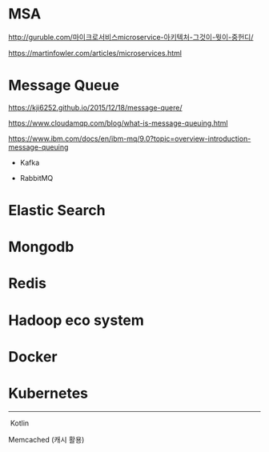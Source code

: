 # MSA

<http://guruble.com/마이크로서비스microservice-아키텍처-그것이-뭣이-중헌디/>

<https://martinfowler.com/articles/microservices.html>

# Message Queue

<https://kji6252.github.io/2015/12/18/message-quere/>

<https://www.cloudamqp.com/blog/what-is-message-queuing.html>

<https://www.ibm.com/docs/en/ibm-mq/9.0?topic=overview-introduction-message-queuing>

- Kafka

- RabbitMQ

# Elastic Search

# Mongodb

# Redis

# Hadoop eco system

# Docker

# Kubernetes​

---
​
Kotlin

Memcached (캐시 활용)
